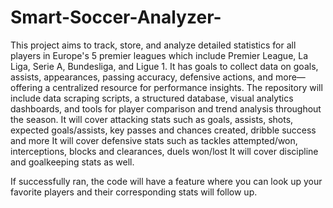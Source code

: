 # Smart-Soccer-Analyzer-
This project aims to track, store, and analyze detailed statistics for all players in Europe's 5 premier leagues which include Premier League, La Liga, Serie A, Bundesliga, and Ligue 1. It has goals to collect data on goals, assists, appearances, passing accuracy, defensive actions, and more—offering a centralized resource for performance insights. The repository will include data scraping scripts, a structured database, visual analytics dashboards, and tools for player comparison and trend analysis throughout the season. It will cover attacking stats such as goals, assists, shots, expected goals/assists, key passes and chances created, dribble success and more It will cover defensive stats such as tackles attempted/won, interceptions, blocks and clearances, duels won/lost It will cover discipline and goalkeeping stats as well.

If successfully ran, the code will have a feature where you can look up your favorite players and their corresponding stats will follow up.
